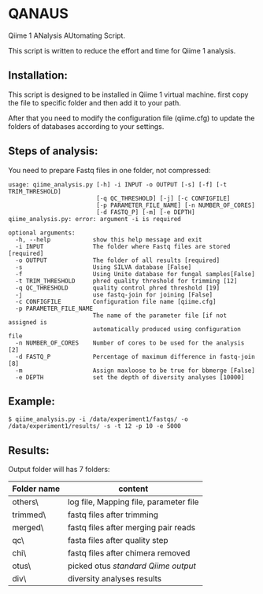 # QANAUS
Qiime 1 ANalysis AUtomating Script.

This script is written to reduce the effort and time for Qiime 1 analysis.

## Installation:
This script is designed to be installed in Qiime 1 virtual machine. first copy the file to specific folder and then add it to your path.

After that you need to modify the configuration file (qiime.cfg) to update the folders of databases according to your settings.

## Steps of analysis:
You need to prepare Fastq files in one folder, not compressed:
```
usage: qiime_analysis.py [-h] -i INPUT -o OUTPUT [-s] [-f] [-t TRIM_THRESHOLD]
                         [-q QC_THRESHOLD] [-j] [-c CONFIGFILE]
                         [-p PARAMETER_FILE_NAME] [-n NUMBER_OF_CORES]
                         [-d FASTQ_P] [-m] [-e DEPTH]
qiime_analysis.py: error: argument -i is required
```


```
optional arguments:
  -h, --help            show this help message and exit
  -i INPUT              The folder where Fastq files are stored [required]
  -o OUTPUT             The folder of all results [required]
  -s                    Using SILVA database [False]
  -f                    Using Unite database for fungal samples[False]
  -t TRIM_THRESHOLD     phred quality threshold for trimming [12]
  -q QC_THRESHOLD       quality control phred threshold [19]
  -j                    use fastq-join for joining [False]
  -c CONFIGFILE         Configuration file name [qiime.cfg]
  -p PARAMETER_FILE_NAME
                        The name of the parameter file [if not assigned is
                        automatically produced using configuration file
  -n NUMBER_OF_CORES    Number of cores to be used for the analysis [2]
  -d FASTQ_P            Percentage of maximum difference in fastq-join [8]
  -m                    Assign maxloose to be true for bbmerge [False]
  -e DEPTH              set the depth of diversity analyses [10000]
```

## Example:
```buildoutcfg
$ qiime_analysis.py -i /data/experiment1/fastqs/ -o /data/experiment1/results/ -s -t 12 -p 10 -e 5000
```

## Results:
Output folder will has 7 folders:

| Folder name | content                                   |
|-------------|-------------------------------------------|
| others\     | log file, Mapping file, parameter file    |
| trimmed\    | fastq files after trimming                |
| merged\     | fastq files after merging pair reads      |
| qc\         | fasta files after quality step            | 
| chi\        | fastq files after chimera removed         | 
| otus\       | picked otus *standard Qiime output*       |
| div\        | diversity analyses results                |
